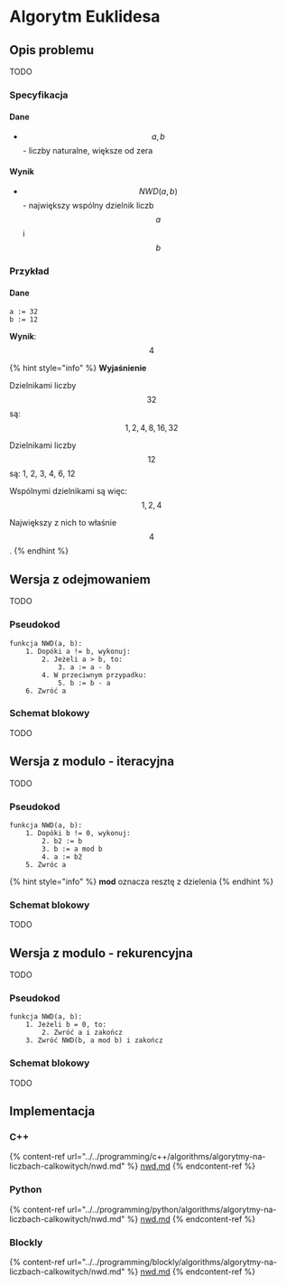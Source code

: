 # Algorytm Euklidesa

## Opis problemu

TODO

### Specyfikacja

#### Dane

* $$a, b$$ - liczby naturalne, większe od zera

#### Wynik

* $$NWD(a,b)$$ - największy wspólny dzielnik liczb $$a$$ i $$b$$ 

### Przykład

#### Dane

```
a := 32
b := 12
```

**Wynik**: $$4$$ 

{% hint style="info" %}
**Wyjaśnienie**

Dzielnikami liczby $$32$$ są: $$1, 2, 4, 8, 16, 32$$

Dzielnikami liczby $$12$$ są: 1, 2, 3, 4, 6, 12

Wspólnymi dzielnikami są więc: $$1, 2, 4$$ 

Największy z nich to właśnie $$4$$.
{% endhint %}

## Wersja z odejmowaniem

TODO

### Pseudokod

```
funkcja NWD(a, b):
    1. Dopóki a != b, wykonuj:
        2. Jeżeli a > b, to:
            3. a := a - b
        4. W przeciwnym przypadku:
            5. b := b - a
    6. Zwróć a
```

### Schemat blokowy

TODO

## Wersja z modulo - iteracyjna

TODO

### Pseudokod

```
funkcja NWD(a, b):
    1. Dopóki b != 0, wykonuj:
        2. b2 := b
        3. b := a mod b
        4. a := b2
    5. Zwróc a
```

{% hint style="info" %}
**mod** oznacza resztę z dzielenia
{% endhint %}

### Schemat blokowy

TODO

## Wersja z modulo - rekurencyjna

TODO

### Pseudokod

```
funkcja NWD(a, b):
    1. Jeżeli b = 0, to:
        2. Zwróć a i zakończ
    3. Zwróć NWD(b, a mod b) i zakończ
```

### Schemat blokowy

TODO

## Implementacja

### C++

{% content-ref url="../../programming/c++/algorithms/algorytmy-na-liczbach-calkowitych/nwd.md" %}
[nwd.md](../../programming/c++/algorithms/algorytmy-na-liczbach-calkowitych/nwd.md)
{% endcontent-ref %}

### Python

{% content-ref url="../../programming/python/algorithms/algorytmy-na-liczbach-calkowitych/nwd.md" %}
[nwd.md](../../programming/python/algorithms/algorytmy-na-liczbach-calkowitych/nwd.md)
{% endcontent-ref %}

### Blockly

{% content-ref url="../../programming/blockly/algorithms/algorytmy-na-liczbach-calkowitych/nwd.md" %}
[nwd.md](../../programming/blockly/algorithms/algorytmy-na-liczbach-calkowitych/nwd.md)
{% endcontent-ref %}

